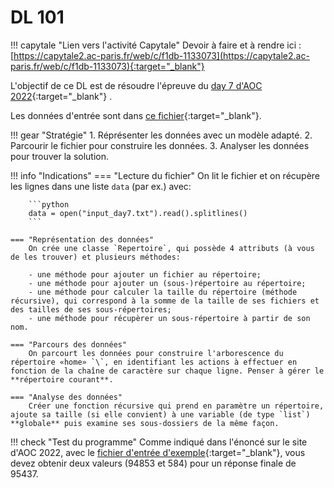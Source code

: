 # DL 101

!!! capytale "Lien vers l'activité Capytale"
    Devoir à faire et à rendre ici : [https://capytale2.ac-paris.fr/web/c/f1db-1133073](https://capytale2.ac-paris.fr/web/c/f1db-1133073){:target="_blank"} 


L'objectif de ce DL est de résoudre l'épreuve du [day 7 d'AOC 2022](https://adventofcode.com/2022/day/7){:target="_blank"} .

Les données d'entrée sont dans [ce fichier](../data/input_day7.txt){:target="_blank"}.

!!! gear "Stratégie"
    1. Réprésenter les données avec un modèle adapté.
    2. Parcourir le fichier pour construire les données.
    3. Analyser les données pour trouver la solution.

!!! info "Indications"
    === "Lecture du fichier"
        On lit le fichier et on récupère les lignes dans une liste `data` (par ex.) avec:

        ```python
        data = open("input_day7.txt").read().splitlines()
        ```

    === "Représentation des données"        
        On crée une classe `Repertoire`, qui possède 4 attributs (à vous de les trouver) et plusieurs méthodes:

        - une méthode pour ajouter un fichier au répertoire;
        - une méthode pour ajouter un (sous-)répertoire au répertoire;
        - une méthode pour calculer la taille du répertoire (méthode récursive), qui correspond à la somme de la taille de ses fichiers et des tailles de ses sous-répertoires;
        - une méthode pour récupèrer un sous-répertoire à partir de son nom.

    === "Parcours des données"
        On parcourt les données pour construire l'arborescence du répertoire «home» `\`, en identifiant les actions à effectuer en fonction de la chaîne de caractère sur chaque ligne. Penser à gérer le **répertoire courant**.

    === "Analyse des données"
        Créer une fonction récursive qui prend en paramètre un répertoire, ajoute sa taille (si elle convient) à une variable (de type `list`) **globale** puis examine ses sous-dossiers de la même façon.


!!! check "Test du programme"
    Comme indiqué dans l'énoncé sur le site d'AOC 2022, avec le [fichier d'entrée d'exemple](../data/input_day7.txt){:target="_blank"}, vous devez obtenir deux valeurs (94853 et 584) pour un réponse finale de 95437.